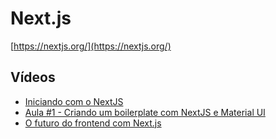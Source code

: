 # Next.js

[https://nextjs.org/](https://nextjs.org/)

## Vídeos

* [Iniciando com o NextJS](https://www.youtube.com/watch?v=IMaO0Isho0M)
* [Aula #1 - Criando um boilerplate com NextJS e Material UI](https://www.youtube.com/watch?v=lKD5Z0ORA54)
* [O futuro do frontend com Next.js](https://www.youtube.com/watch?v=t89fT5oc0xY)
